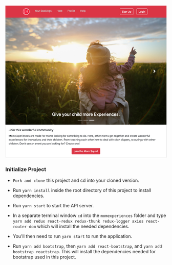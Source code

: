 ![Home](https://github.com/a-to-z-experiences-team/build-aToz-FE/blob/master/momexperiences/src/imgs/HomepageScreenshot.png)

### Initialize Project

* `Fork and clone` this project and cd into your cloned version.

* Run `yarn install` inside the root directory of this project to install dependencies.

* Run `yarn start` to start the API server.

* In a separate terminal window `cd` into the `momexperiences` folder and type `yarn add redux react-redux redux-thunk redux-logger axios react-router-dom` which will install the needed dependencies.

* You'll then need to run `yarn start` to run the application.

* Run `yarn add bootstrap`, then `yarn add react-bootstrap`, and `yarn add bootstrap reactstrap`. This will install the dependencies needed for bootstrap used in this project.
